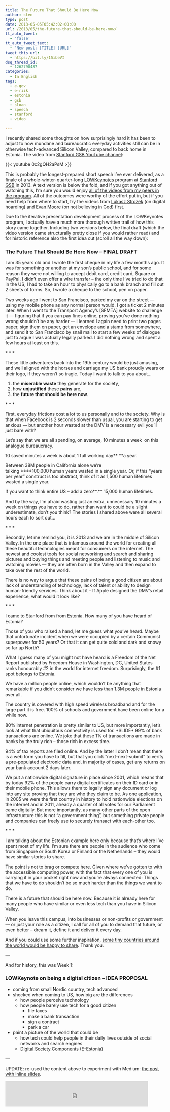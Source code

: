 ```yaml
---
title: The Future That Should Be Here Now
author: sten
type: post
date: 2013-05-05T05:42:02+00:00
url: /2013/05/the-future-that-should-be-here-now/
tt_auto_tweet:
  - 'false'
tt_auto_tweet_text:
  - 'New post: [TITLE] [URL]'
tweet_this_url:
  - https://bit.ly/15ibeVI
dsq_thread_id:
  - 1262790487
categories:
  - In English
tags:
  - e-gov
  - e-riik
  - estonia
  - gsb
  - sloan
  - speech
  - stanford
  - video

---
```

I recently shared some thoughts on how surprisingly hard it has been to adjust to how mundane and bureaucratic everyday activities still can be in otherwise tech-advanced Silicon Valley, compared to back home in Estonia. The video from [Stanford GSB YouTube channel][1]:

{{< youtube 0c2gQH2aPsM >}}

This is probably the longest-prepared short speech I&#8217;ve ever delivered, as a finale of a whole-winter-quarter-long [LOWKeynotes][2] program at [Stanford GSB][3] in 2013. A text version is below the fold, and if you got anything out of watching this, I&#8217;m sure you would enjoy [all of the videos from my peers in the program][2]. All of the outcomes were worthy of the effort put in, but if you need help from where to start, try the videos from [Lukasz Strozek][4] (on digital hoarding) and [Evan Moore][5] (on not believing in God) first.

<!--more-->

Due to the iterative presentation development process of the LOWKeynotes program, I actually have a much more thorough written trail of how this story came together. Including two versions below, the final draft (which the video version came structurally pretty close if you would rather read) and for historic reference also the first idea cut (scroll all the way down):

### The Future That Should Be Here Now &#8211; FINAL DRAFT

I am 35 years old and I wrote the first cheque in my life a few months ago. It was for something or another at my son&#8217;s public school, and for some reason they were not willing to accept debit card, credit card, Square or PayPal. I didn&#8217;t even offer a wire transfer &#8211; the only time I&#8217;ve tried to do that in the US, I had to take an hour to physically go to a bank branch and fill out 2 sheets of forms. So, I wrote a cheque to the school, pen on paper.

Two weeks ago I went to San Francisco, parked my car on the street &#8212; using my mobile phone as any normal person would. I got a ticket 2 minutes later. When I went to the Transport Agency&#8217;s [SFMTA] website to challenge it &#8212; figuring that if you can pay fines online, proving you&#8217;ve done nothing wrong shouldn&#8217;t be any harder &#8212; I learned I again need to print two pages paper, sign them on paper, get an envelope and a stamp from somewhere, and send it to San Francisco by snail mail to start a few weeks of dialogue just to argue I was actually legally parked. I did nothing wrong and spent a few hours at least on this.

\* \* *

These little adventures back into the 19th century would be just amusing, and well aligned with the horses and carriage my US bank proudly wears on their logo, if they weren&#8217;t so tragic. Today I want to talk to you about&#8230;

  1. the **miserable waste** they generate for the society,
  2. how **unjustified** these **pains** are,
  3. the **future that should be here now**.

\* \* *

First, everyday frictions cost a lot to us personally and to the society. Why is that when Facebook is 2 seconds slower than usual, you are starting to get anxious &#8212; but another hour wasted at the DMV is a necessary evil you&#8217;ll just bare with?

Let&#8217;s say that we are all spending, on average, 10 minutes a week  on this analogue bureaucracy.

10 saved minutes a week is about 1 full working day** **a year.

Between 38M people in California alone we&#8217;re talking ****100,000 human years wasted in a single year. Or, if this &#8220;years per year&#8221; construct is too abstract, think of it as 1,500 human lifetimes wasted a single year.

If you want to think entire US &#8211; add a zero**.** 15,000 human lifetimes.

And by the way, I&#8217;m afraid wasting just an extra, unnecessary 10 minutes a week on things you have to do, rather than want to could be a slight underestimate, don&#8217;t you think? The stories I shared above were all several hours each to sort out&#8230;

\* \* *

Secondly, let me remind you, it is 2013 and we are in the middle of Silicon Valley. In the one place that is infamous around the world for creating all these beautiful technologies meant for consumers on the internet. The newest and coolest tools for social networking and search and sharing pictures and buying things and meeting people and listening to music and watching movies &#8212; they are often born in the Valley and then expand to take over the rest of the world.

There is no way to argue that these pains of being a good citizen are about lack of understanding of technology, lack of talent or ability to design human-friendly services. Think about it &#8211; If Apple designed the DMV&#8217;s retail experience, what would it look like?

\* \* *

I came to Stanford from from Estonia. How many of you have heard of Estonia?

Those of you who raised a hand, let me guess what you&#8217;ve heard. Maybe that unfortunate incident when we were occupied by a certain Communist superpower for 50 years? Or that it can get quite cold and dark and snowy so far up North?

What I guess many of you might not have heard is a Freedom of the Net Report published by Freedom House in Washington, DC, United States ranks honourably #2 in the world for internet freedom. Surprisingly, the #1 spot belongs to Estonia.

We have a million people online, which wouldn&#8217;t be anything that remarkable if you didn&#8217;t consider we have less than 1.3M people in Estonia over all.

The country is covered with high speed wireless broadband and for the large part it is free. 100% of schools and government have been online for a while now.

80% internet penetration is pretty similar to US, but more importantly, let&#8217;s look at what that ubiquitous connectivity is used for. \*SLIDE\* 99% of bank transactions are online. We joke that these 1% of transactions are made in banks by the truly rich &#8211; those rich in excess time.

94% of tax reports are filed online. And by the latter I don&#8217;t mean that there is a web form you have to fill, but that you click &#8220;next-next-submit&#8221; to verify a pre-populated electronic data and, in majority of cases, get any returns on your bank account 2 days later.

We put a nationwide digital signature in place since 2001, which means that by today 92% of the people carry digital certificates on their ID card or in their mobile phone. This allows them to legally sign any document or log into any site proving that they are who they claim to be. As one application, in 2005 we were the first country in history to hold nationwide elections on the internet and in 2011, already a quarter of all votes for our Parliament came digitally. But more importantly, as many other parts of the open infrastructure this is not &#8220;a government thing&#8221;, but something private people and companies can freely use to securely transact with each-other too.

\* \* *

I am talking about the Estonian example here only because that&#8217;s where I&#8217;ve spent most of my life. I&#8217;m sure there are people in the audience who come from Singapore or South Korea or Finland or the Netherlands &#8211; they would have similar stories to share.

The point is not to brag or compete here. Given where we&#8217;ve gotten to with the accessible computing power, with the fact that every one of you is carrying it in your pocket right now and you&#8217;re always connected: Things that we have to do shouldn&#8217;t be so much harder than the things we want to do.

There is a future that should be here now. Because it is already here for many people who have similar or even less tech than you have in Silicon Valley.

When you leave this campus, into businesses or non-profits or government &#8212; or just your role as a citizen, I call for all of you to demand that future, or even better &#8211; dream it, define it and deliver it every day.

And if you could use some further inspiration, [some tiny countries around the world would be happy to share][6]. Thank you.

&#8212;

And for history, this was Week 1:

### LOWKeynote on being a digital citizen &#8211; IDEA PROPOSAL

  * coming from small Nordic country, tech advanced
  * shocked when coming to US, how big are the differences 
      * how people perceive technology
      * how people barely use tech for a good citizen 
          * file taxes
          * make a bank transaction
          * sign a contract
          * park a car
  * paint a picture of the world that could be 
      * how tech could help people in their daily lives outside of social networks and search engines
      * [Digital Society Components][7] (E-Estonia)

&#8212;

UPDATE: re-used the content above to experiment with Medium: [the post with inline slides][8].

<iframe src="http://www.facebook.com/plugins/like.php?href=http%3A%2F%2Fsten.tamkivi.com%2F2013%2F05%2Fthe-future-that-should-be-here-now%2F&layout=standard&show_faces=true&width=450&action=like&colorscheme=light&height=80" scrolling="no" frameborder="0" style="border:none; overflow:hidden; width:450px; height:80px;" allowTransparency="true"></iframe>

 [1]: http://www.youtube.com/watch?v=0c2gQH2aPsM
 [2]: http://www.gsb.stanford.edu/lowkeynotes
 [3]: http://gsb.stanford.edu
 [4]: http://www.youtube.com/watch?v=G-1qGdpfcUs
 [5]: http://www.youtube.com/watch?v=31UeZoqpY34
 [6]: http://e-estonia.com
 [7]: http://e-estonia.com/components
 [8]: https://medium.com/this-happened-to-me/a569c87b42ad
